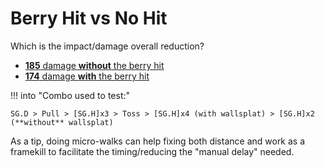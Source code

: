 # Berry Hit vs No Hit

Which is the impact/damage overall reduction?

- [**185** damage **without** the berry hit](https://youtu.be/NwHo9cRwiws)
- [**174** damage **with** the berry hit](https://youtu.be/tPFZmveH_Qg)

!!! into "Combo used to test:"

    SG.D > Pull > [SG.H]x3 > Toss > [SG.H]x4 (with wallsplat) > [SG.H]x2 (**without** wallsplat)

As a tip, doing micro-walks can help fixing both distance and work as a framekill to facilitate the timing/reducing the "manual delay" needed.